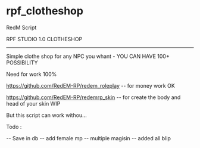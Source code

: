# rpf_clotheshop

RedM Script

RPF STUDIO 1.0 CLOTHESHOP

-----------------------------------

Simple clothe shop for any NPC you whant - YOU CAN HAVE 100+ POSSIBILITY

Need for work 100%

https://github.com/RedEM-RP/redem_roleplay  -- for money work OK

https://github.com/RedEM-RP/redemrp_skin  -- for create the body and head of your skin WIP  

But this script can work withou...

Todo :

-- Save in db
-- add female mp
-- multiple magisin
-- added all blip
